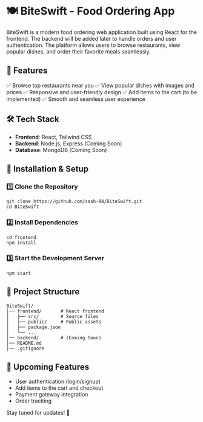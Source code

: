 # 🍽️ BiteSwift - Food Ordering App

BiteSwift is a modern food ordering web application built using React for the frontend. The backend will be added later to handle orders and user authentication. The platform allows users to browse restaurants, view popular dishes, and order their favorite meals seamlessly.

## 🚀 Features
✅ Browse top restaurants near you
✅ View popular dishes with images and prices
✅ Responsive and user-friendly design
✅ Add items to the cart (to be implemented)
✅ Smooth and seamless user experience

## 🛠️ Tech Stack
- **Frontend**: React, Tailwind CSS
- **Backend**: Node.js, Express (Coming Soon)
- **Database**: MongoDB (Coming Soon)
  
## 🔧 Installation & Setup
### 1️⃣ Clone the Repository
```
git clone https://github.com/sash-84/BiteSwift.git
cd BiteSwift
```

### 2️⃣ Install Dependencies
```
cd frontend
npm install
```

### 3️⃣ Start the Development Server
```
npm start
```

## 📌 Project Structure
```
BiteSwift/
│── frontend/       # React frontend
│   ├── src/        # Source files
│   ├── public/     # Public assets
│   ├── package.json
│   └── ...  
│── backend/        # (Coming Soon)
│── README.md  
│── .gitignore
```

## 📢 Upcoming Features
- User authentication (login/signup)
- Add items to the cart and checkout
- Payment gateway integration
- Order tracking

Stay tuned for updates! 🚀
